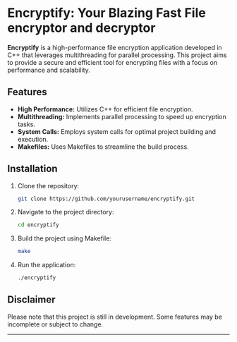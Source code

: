 # Encryptify: Your Blazing Fast File encryptor and decryptor


**Encryptify** is a high-performance file encryption application developed in C++ that leverages multithreading for parallel processing. This project aims to provide a secure and efficient tool for encrypting files with a focus on performance and scalability.

## Features

- **High Performance:** Utilizes C++ for efficient file encryption.
- **Multithreading:** Implements parallel processing to speed up encryption tasks.
- **System Calls:** Employs system calls for optimal project building and execution.
- **Makefiles:** Uses Makefiles to streamline the build process.

## Installation

1. Clone the repository:
    ```bash
    git clone https://github.com/yourusername/encryptify.git
    ```

2. Navigate to the project directory:
    ```bash
    cd encryptify
    ```

3. Build the project using Makefile:
    ```bash
    make
    ```

4. Run the application:
    ```bash
    ./encryptify
    ```

## Disclaimer

Please note that this project is still in development. Some features may be incomplete or subject to change. 

---


